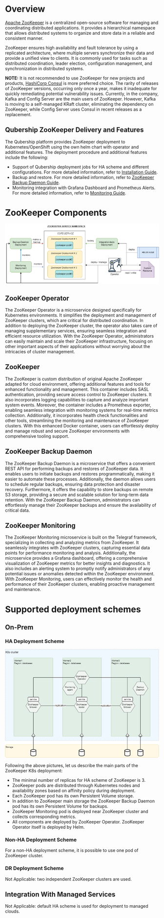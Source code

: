 # Overview

[Apache ZooKeeper](https://zookeeper.apache.org/) is a centralized open-source software for managing and coordinating distributed applications.
It provides a hierarchical namespace that allows distributed systems to organize and store data in a reliable and consistent manner.

ZooKeeper ensures high availability and fault tolerance by using a replicated architecture, where multiple servers synchronize their data and provide a unified view to clients.
It is commonly used for tasks such as distributed coordination, leader election, configuration management, and synchronization in distributed systems.

**NOTE:** It is not recommended to use ZooKeeper for new projects and products,
[HashiCorp Consul](https://github.com/Netcracker/qubership-consul/blob/main/README.md) is more preferred choice.
The rarity of releases of ZooKeeper versions, occurring only once a year, makes it inadequate for quickly remediating potential vulnerability issues.
Currently, in the company, Kafka and Config Server are the main users of ZooKeeper.
However, Kafka is moving to a self-managed KRaft cluster, eliminating the dependency on ZooKeeper, while Config Server uses Consul in recent releases as a replacement.

## Qubership ZooKeeper Delivery and Features

The Qubership platform provides ZooKeeper deployment to Kubernetes/OpenShift using the own helm chart with operator and additional features.
The deployment procedure and additional features include the following:

* Support of Qubership deployment jobs for HA scheme and different configurations. For more detailed information, refer to [Installation Guide](/docs/public/installation.md).
* Backup and restore. For more detailed information, refer to [ZooKeeper Backup Daemon Guide](./development-guide.md).
* Monitoring integration with Grafana Dashboard and Prometheus Alerts. For more detailed information, refer to [Monitoring Guide](/docs/public/monitoring.md).

# ZooKeeper Components

![Application overview](images/zookeeper_service_detailed_architecture.png)

## ZooKeeper Operator

The ZooKeeper Operator is a microservice designed specifically for Kubernetes environments.
It simplifies the deployment and management of ZooKeeper clusters, which are critical for distributed coordination.
In addition to deploying the ZooKeeper cluster, the operator also takes care of managing supplementary services, ensuring seamless integration and efficient resource utilization.
With the ZooKeeper Operator, administrators can easily maintain and scale their ZooKeeper infrastructure,
focusing on other important aspects of their applications without worrying about the intricacies of cluster management.

## ZooKeeper

The ZooKeeper is custom distribution of original Apache ZooKeeper adapted for cloud environment, offering additional features and tools for enhanced functionality and management.
This container includes SASL authentication, providing secure access control to ZooKeeper clusters.
It also incorporates logging capabilities to capture and analyze important system events.
Moreover, the container includes a Prometheus exporter, enabling seamless integration with monitoring systems for real-time metrics collection.
Additionally, it incorporates health check functionalities and other tools, streamlining the monitoring and maintenance of ZooKeeper clusters.
With this enhanced Docker container, users can effortlessly deploy and manage robust and secure ZooKeeper environments with comprehensive tooling support.

## ZooKeeper Backup Daemon

The ZooKeeper Backup Daemon is a microservice that offers a convenient REST API for performing backups and restores of ZooKeeper data.
It enables users to initiate backups and restores programmatically, making it easier to automate these processes.
Additionally, the daemon allows users to schedule regular backups, ensuring data protection and disaster recovery.
Furthermore, it offers the capability to store backups on remote S3 storage, providing a secure and scalable solution for long-term data retention.
With the ZooKeeper Backup Daemon, administrators can effortlessly manage their ZooKeeper backups and ensure the availability of critical data.

## ZooKeeper Monitoring

The ZooKeeper Monitoring microservice is built on the Telegraf framework, specializing in collecting and analyzing metrics from ZooKeeper.
It seamlessly integrates with ZooKeeper clusters, capturing essential data points for performance monitoring and analysis.
Additionally, the microservice provides a Grafana dashboard, offering a comprehensive visualization of ZooKeeper metrics for better insights and diagnostics.
It also includes an alerting system to promptly notify administrators of any potential issues or anomalies detected within the ZooKeeper environment.
With ZooKeeper Monitoring, users can effectively monitor the health and performance of their ZooKeeper clusters, enabling proactive management and maintenance.

# Supported deployment schemes

## On-Prem

### HA Deployment Scheme

![HA scheme](images/zookeeper_on_prem_deploy.drawio.png)

Following the above pictures, let us describe the main parts of the ZooKeeper K8s deployment:

* The minimal number of replicas for HA scheme of ZooKeeper is 3.
* ZooKeeper pods are distributed through Kubernetes nodes and availability zones based on affinity policy during deployment.
* Each ZooKeeper pod has its own Persistent Volume storage.
* In addition to ZooKeeper main storage the ZooKeeper Backup Daemon pod has its own Persistent Volume for backups.
* ZooKeeper Monitoring pod is deployed near ZooKeeper cluster and collects corresponding metrics.
* All components are deployed by ZooKeeper Operator. ZooKeeper Operator itself is deployed by Helm.

### Non-HA Deployment Scheme

For a non-HA deployment scheme, it is possible to use one pod of ZooKeeper cluster.

### DR Deployment Scheme

Not Applicable: two independent ZooKeeper clusters are used.

## Integration With Managed Services

Not Applicable: default HA scheme is used for deployment to managed clouds.
